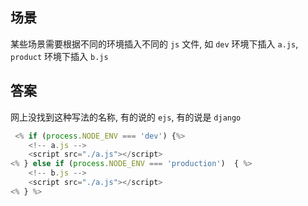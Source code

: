 ## 场景  
某些场景需要根据不同的环境插入不同的 ```js``` 文件, 如 ```dev``` 环境下插入 ```a.js```, ```product``` 环境下插入 ```b.js```  
## 答案  
网上没找到这种写法的名称, 有的说的 ```ejs```, 有的说是 ```django```  
```js
 <% if (process.NODE_ENV === 'dev') {%>
    <!-- a.js -->
    <script src="./a.js"></script>
<% } else if (process.NODE_ENV === 'production')  { %>
    <!-- b.js -->
    <script src="./a.js"></script>
<% } %>
```

